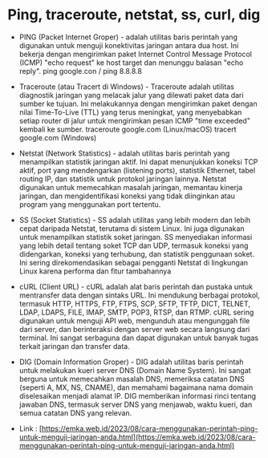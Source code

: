 # Ping, traceroute, netstat, ss, curl, dig

- PING (Packet Internet Groper) - adalah utilitas baris perintah yang digunakan untuk menguji konektivitas jaringan antara dua host. Ini bekerja dengan mengirimkan paket Internet Control Message Protocol (ICMP) "echo request" ke host target dan menunggu balasan "echo reply".
  ping google.con / ping 8.8.8.8
- Traceroute (atau Tracert di Windows) - Traceroute adalah utilitas diagnostik jaringan yang melacak jalur yang dilewati paket data dari sumber ke tujuan. Ini melakukannya dengan mengirimkan paket dengan nilai Time-To-Live (TTL) yang terus meningkat, yang menyebabkan setiap router di jalur untuk mengirimkan pesan ICMP "time exceeded" kembali ke sumber.
  traceroute google.com (Linux/macOS)
  tracert google.com (Windows)
- Netstat (Network Statistics) - adalah utilitas baris perintah yang menampilkan statistik jaringan aktif. Ini dapat menunjukkan koneksi TCP aktif, port yang mendengarkan (listening ports), statistik Ethernet, tabel routing IP, dan statistik untuk protokol jaringan lainnya.
  Netstat digunakan untuk memecahkan masalah jaringan, memantau kinerja jaringan, dan mengidentifikasi koneksi yang tidak diinginkan atau program yang menggunakan port tertentu.
- SS (Socket Statistics) - SS adalah utilitas yang lebih modern dan lebih cepat daripada Netstat, terutama di sistem Linux. Ini juga digunakan untuk menampilkan statistik soket jaringan.
  SS menyediakan informasi yang lebih detail tentang soket TCP dan UDP, termasuk koneksi yang didengarkan, koneksi yang terhubung, dan statistik penggunaan soket. Ini sering direkomendasikan sebagai pengganti Netstat di lingkungan Linux karena performa dan fitur tambahannya
- cURL (Client URL) -  cURL adalah alat baris perintah dan pustaka untuk mentransfer data dengan sintaks URL. Ini mendukung berbagai protokol, termasuk HTTP, HTTPS, FTP, FTPS, SCP, SFTP, TFTP, DICT, TELNET, LDAP, LDAPS, FILE, IMAP, SMTP, POP3, RTSP, dan RTMP.
   cURL sering digunakan untuk menguji API web, mengunduh atau mengunggah file dari server, dan berinteraksi dengan server web secara langsung dari terminal. Ini sangat serbaguna dan dapat digunakan untuk banyak tugas terkait jaringan dan transfer data.
- DIG (Domain Information Groper) - DIG adalah utilitas baris perintah untuk melakukan kueri server DNS (Domain Name System). Ini sangat berguna untuk memecahkan masalah DNS, memeriksa catatan DNS (seperti A, MX, NS, CNAME), dan memahami bagaimana nama domain diselesaikan menjadi alamat IP. DIG memberikan informasi rinci tentang jawaban DNS, termasuk server DNS yang menjawab, waktu kueri, dan semua catatan DNS yang relevan.

- Link :
  [https://emka.web.id/2023/08/cara-menggunakan-perintah-ping-untuk-menguji-jaringan-anda.html](https://emka.web.id/2023/08/cara-menggunakan-perintah-ping-untuk-menguji-jaringan-anda.html)




  
